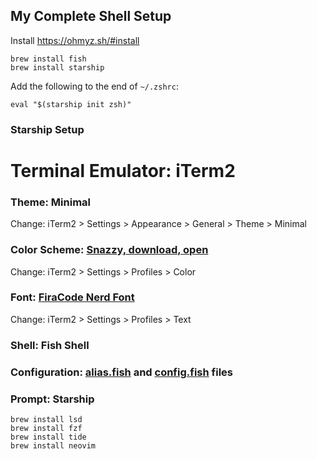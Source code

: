 My Complete Shell Setup
--------

Install https://ohmyz.sh/#install
```
brew install fish
brew install starship
```
Add the following to the end of `~/.zshrc`:
```
eval "$(starship init zsh)"
```

### Starship Setup

# Terminal Emulator: iTerm2
### Theme: Minimal
Change: iTerm2 > Settings > Appearance > General > Theme > Minimal

### Color Scheme: [Snazzy, download, open](https://github.com/sindresorhus/iterm2-snazzy)
Change: iTerm2 > Settings > Profiles > Color

### Font: [FiraCode Nerd Font](https://www.nerdfonts.com/font-downloads)
Change: iTerm2 > Settings > Profiles > Text
  
### Shell: Fish Shell
### Configuration: [alias.fish](alias.fish) and [config.fish](config.fish) files
### Prompt: Starship

```
brew install lsd
brew install fzf
brew install tide
brew install neovim
```


